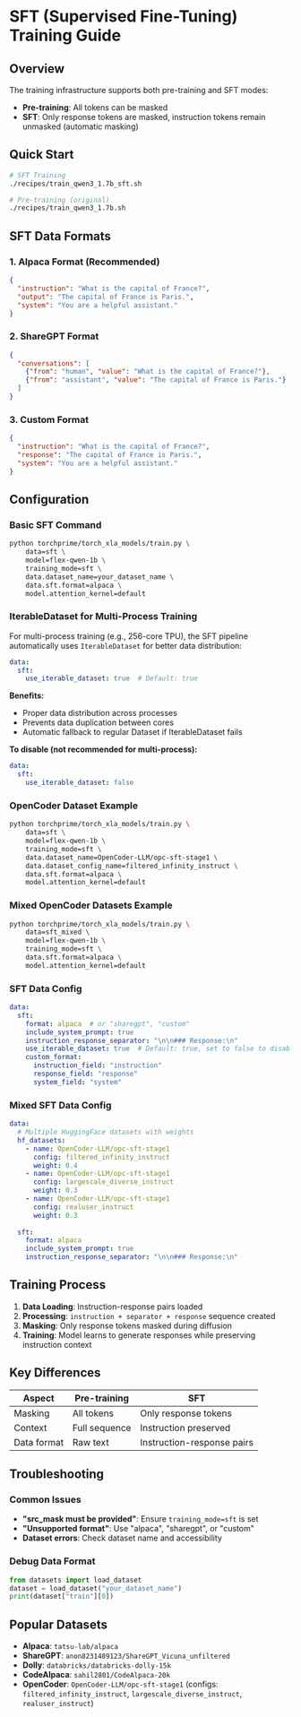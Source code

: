 # SFT (Supervised Fine-Tuning) Training Guide

## Overview

The training infrastructure supports both pre-training and SFT modes:
- **Pre-training**: All tokens can be masked
- **SFT**: Only response tokens are masked, instruction tokens remain unmasked (automatic masking)

## Quick Start

```bash
# SFT Training
./recipes/train_qwen3_1.7b_sft.sh

# Pre-training (original)
./recipes/train_qwen3_1.7b.sh
```

## SFT Data Formats

### 1. Alpaca Format (Recommended)
```json
{
  "instruction": "What is the capital of France?",
  "output": "The capital of France is Paris.",
  "system": "You are a helpful assistant."
}
```

### 2. ShareGPT Format
```json
{
  "conversations": [
    {"from": "human", "value": "What is the capital of France?"},
    {"from": "assistant", "value": "The capital of France is Paris."}
  ]
}
```

### 3. Custom Format
```json
{
  "instruction": "What is the capital of France?",
  "response": "The capital of France is Paris.",
  "system": "You are a helpful assistant."
}
```

## Configuration

### Basic SFT Command
```bash
python torchprime/torch_xla_models/train.py \
    data=sft \
    model=flex-qwen-1b \
    training_mode=sft \
    data.dataset_name=your_dataset_name \
    data.sft.format=alpaca \
    model.attention_kernel=default
```

### IterableDataset for Multi-Process Training

For multi-process training (e.g., 256-core TPU), the SFT pipeline automatically uses `IterableDataset` for better data distribution:

```yaml
data:
  sft:
    use_iterable_dataset: true  # Default: true
```

**Benefits:**
- Proper data distribution across processes
- Prevents data duplication between cores
- Automatic fallback to regular Dataset if IterableDataset fails

**To disable (not recommended for multi-process):**
```yaml
data:
  sft:
    use_iterable_dataset: false
```

### OpenCoder Dataset Example
```bash
python torchprime/torch_xla_models/train.py \
    data=sft \
    model=flex-qwen-1b \
    training_mode=sft \
    data.dataset_name=OpenCoder-LLM/opc-sft-stage1 \
    data.dataset_config_name=filtered_infinity_instruct \
    data.sft.format=alpaca \
    model.attention_kernel=default
```

### Mixed OpenCoder Datasets Example
```bash
python torchprime/torch_xla_models/train.py \
    data=sft_mixed \
    model=flex-qwen-1b \
    training_mode=sft \
    data.sft.format=alpaca \
    model.attention_kernel=default
```

### SFT Data Config
```yaml
data:
  sft:
    format: alpaca  # or "sharegpt", "custom"
    include_system_prompt: true
    instruction_response_separator: "\n\n### Response:\n"
    use_iterable_dataset: true  # Default: true, set to false to disable
    custom_format:
      instruction_field: "instruction"
      response_field: "response"
      system_field: "system"
```

### Mixed SFT Data Config
```yaml
data:
  # Multiple HuggingFace datasets with weights
  hf_datasets:
    - name: OpenCoder-LLM/opc-sft-stage1
      config: filtered_infinity_instruct
      weight: 0.4
    - name: OpenCoder-LLM/opc-sft-stage1
      config: largescale_diverse_instruct
      weight: 0.3
    - name: OpenCoder-LLM/opc-sft-stage1
      config: realuser_instruct
      weight: 0.3
  
  sft:
    format: alpaca
    include_system_prompt: true
    instruction_response_separator: "\n\n### Response:\n"
```

## Training Process

1. **Data Loading**: Instruction-response pairs loaded
2. **Processing**: `instruction + separator + response` sequence created
3. **Masking**: Only response tokens masked during diffusion
4. **Training**: Model learns to generate responses while preserving instruction context

## Key Differences

| Aspect | Pre-training | SFT |
|--------|-------------|-----|
| Masking | All tokens | Only response tokens |
| Context | Full sequence | Instruction preserved |
| Data format | Raw text | Instruction-response pairs |

## Troubleshooting

### Common Issues
- **"src_mask must be provided"**: Ensure `training_mode=sft` is set
- **"Unsupported format"**: Use "alpaca", "sharegpt", or "custom"
- **Dataset errors**: Check dataset name and accessibility

### Debug Data Format
```python
from datasets import load_dataset
dataset = load_dataset("your_dataset_name")
print(dataset["train"][0])
```

## Popular Datasets
- **Alpaca**: `tatsu-lab/alpaca`
- **ShareGPT**: `anon8231489123/ShareGPT_Vicuna_unfiltered`
- **Dolly**: `databricks/databricks-dolly-15k`
- **CodeAlpaca**: `sahil2801/CodeAlpaca-20k`
- **OpenCoder**: `OpenCoder-LLM/opc-sft-stage1` (configs: `filtered_infinity_instruct`, `largescale_diverse_instruct`, `realuser_instruct`) 